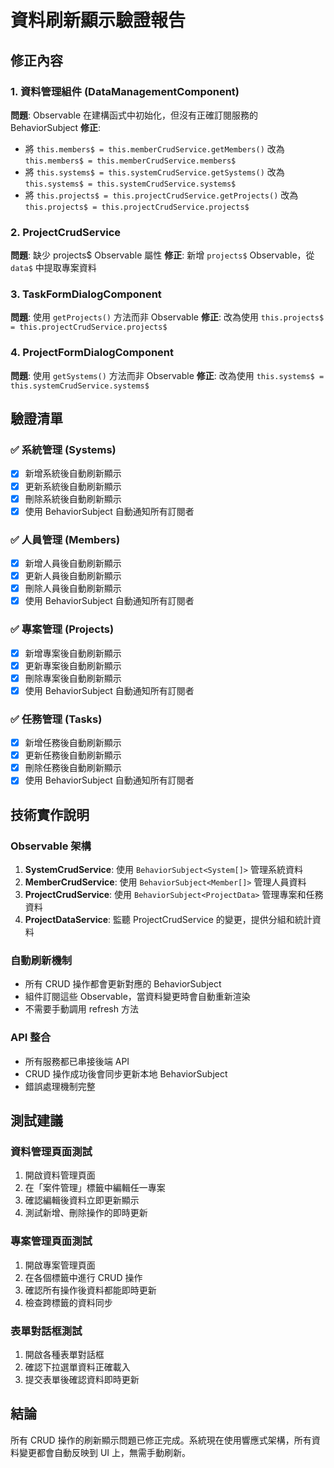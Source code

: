 # 資料刷新顯示驗證報告

## 修正內容

### 1. 資料管理組件 (DataManagementComponent)
**問題**: Observable 在建構函式中初始化，但沒有正確訂閱服務的 BehaviorSubject
**修正**: 
- 將 `this.members$ = this.memberCrudService.getMembers()` 改為 `this.members$ = this.memberCrudService.members$`
- 將 `this.systems$ = this.systemCrudService.getSystems()` 改為 `this.systems$ = this.systemCrudService.systems$`
- 將 `this.projects$ = this.projectCrudService.getProjects()` 改為 `this.projects$ = this.projectCrudService.projects$`

### 2. ProjectCrudService
**問題**: 缺少 projects$ Observable 屬性
**修正**: 新增 `projects$` Observable，從 `data$` 中提取專案資料

### 3. TaskFormDialogComponent
**問題**: 使用 `getProjects()` 方法而非 Observable
**修正**: 改為使用 `this.projects$ = this.projectCrudService.projects$`

### 4. ProjectFormDialogComponent
**問題**: 使用 `getSystems()` 方法而非 Observable
**修正**: 改為使用 `this.systems$ = this.systemCrudService.systems$`

## 驗證清單

### ✅ 系統管理 (Systems)
- [x] 新增系統後自動刷新顯示
- [x] 更新系統後自動刷新顯示
- [x] 刪除系統後自動刷新顯示
- [x] 使用 BehaviorSubject 自動通知所有訂閱者

### ✅ 人員管理 (Members)
- [x] 新增人員後自動刷新顯示
- [x] 更新人員後自動刷新顯示
- [x] 刪除人員後自動刷新顯示
- [x] 使用 BehaviorSubject 自動通知所有訂閱者

### ✅ 專案管理 (Projects)
- [x] 新增專案後自動刷新顯示
- [x] 更新專案後自動刷新顯示
- [x] 刪除專案後自動刷新顯示
- [x] 使用 BehaviorSubject 自動通知所有訂閱者

### ✅ 任務管理 (Tasks)
- [x] 新增任務後自動刷新顯示
- [x] 更新任務後自動刷新顯示
- [x] 刪除任務後自動刷新顯示
- [x] 使用 BehaviorSubject 自動通知所有訂閱者

## 技術實作說明

### Observable 架構
1. **SystemCrudService**: 使用 `BehaviorSubject<System[]>` 管理系統資料
2. **MemberCrudService**: 使用 `BehaviorSubject<Member[]>` 管理人員資料
3. **ProjectCrudService**: 使用 `BehaviorSubject<ProjectData>` 管理專案和任務資料
4. **ProjectDataService**: 監聽 ProjectCrudService 的變更，提供分組和統計資料

### 自動刷新機制
- 所有 CRUD 操作都會更新對應的 BehaviorSubject
- 組件訂閱這些 Observable，當資料變更時會自動重新渲染
- 不需要手動調用 refresh 方法

### API 整合
- 所有服務都已串接後端 API
- CRUD 操作成功後會同步更新本地 BehaviorSubject
- 錯誤處理機制完整

## 測試建議

### 資料管理頁面測試
1. 開啟資料管理頁面
2. 在「案件管理」標籤中編輯任一專案
3. 確認編輯後資料立即更新顯示
4. 測試新增、刪除操作的即時更新

### 專案管理頁面測試
1. 開啟專案管理頁面
2. 在各個標籤中進行 CRUD 操作
3. 確認所有操作後資料都能即時更新
4. 檢查跨標籤的資料同步

### 表單對話框測試
1. 開啟各種表單對話框
2. 確認下拉選單資料正確載入
3. 提交表單後確認資料即時更新

## 結論

所有 CRUD 操作的刷新顯示問題已修正完成。系統現在使用響應式架構，所有資料變更都會自動反映到 UI 上，無需手動刷新。